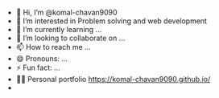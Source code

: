 - 👋 Hi, I’m @komal-chavan9090
- 👀 I’m interested in Problem solving and web development
- 🌱 I’m currently learning ...
- 💞️ I’m looking to collaborate on ...
- 📫 How to reach me ...
- 😄 Pronouns: ...
- ⚡ Fun fact: ...
- 👨‍💻 Personal portfolio https://komal-chavan9090.github.io/
- 

<!---
komal-chavan9090/komal-chavan9090 is a ✨ special ✨ repository because its `README.md` (this file) appears on your GitHub profile.
You can click the Preview link to take a look at your changes.
--->
